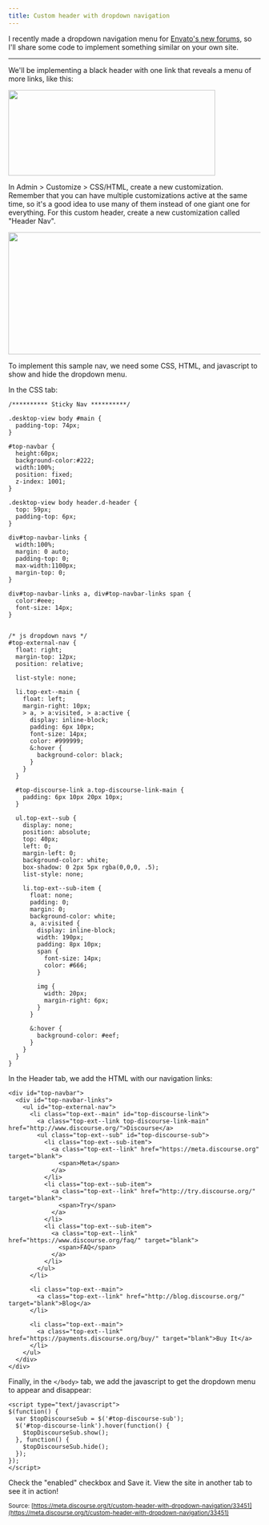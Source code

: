 ```yaml
---
title: Custom header with dropdown navigation
---
```


I recently made a dropdown navigation menu for [Envato's new forums][1], so I'll share some code to implement something similar on your own site.

----------

We'll be implementing a black header with one link that reveals a menu of more links, like this:

<img src="//discourse-meta.s3-us-west-1.amazonaws.com/original/3X/4/0/400b7559b2c054526ab45b0085a312f72f31fc17.png" width="413" height="171">

In Admin > Customize > CSS/HTML, create a new customization. Remember that you can have multiple customizations active at the same time, so it's a good idea to use many of them instead of one giant one for everything. For this custom header, create a new customization called "Header Nav".

<img src="//discourse-meta.s3-us-west-1.amazonaws.com/original/3X/a/2/a2a885c01cdc659da0e05035b39d69b5f2d9176c.png" width="690" height="244">

To implement this sample nav, we need some CSS, HTML, and javascript to show and hide the dropdown menu.

In the CSS tab:

```
/********** Sticky Nav **********/

.desktop-view body #main {
  padding-top: 74px;
}

#top-navbar {
  height:60px;
  background-color:#222;
  width:100%;
  position: fixed;
  z-index: 1001;
}

.desktop-view body header.d-header {
  top: 59px;
  padding-top: 6px;
}

div#top-navbar-links {
  width:100%;
  margin: 0 auto;
  padding-top: 0;
  max-width:1100px;
  margin-top: 0;
}

div#top-navbar-links a, div#top-navbar-links span {
  color:#eee;
  font-size: 14px;
}


/* js dropdown navs */
#top-external-nav {
  float: right;
  margin-top: 12px;
  position: relative;

  list-style: none;

  li.top-ext--main {
    float: left;
    margin-right: 10px;
    > a, > a:visited, > a:active {
      display: inline-block;
      padding: 6px 10px;
      font-size: 14px;
      color: #999999;
      &:hover {
        background-color: black;
      }
    }
  }

  #top-discourse-link a.top-discourse-link-main {
    padding: 6px 10px 20px 10px;
  }

  ul.top-ext--sub {
    display: none;
    position: absolute;
    top: 40px;
    left: 0;
    margin-left: 0;
    background-color: white;
    box-shadow: 0 2px 5px rgba(0,0,0, .5);
    list-style: none;

    li.top-ext--sub-item {
      float: none;
      padding: 0;
      margin: 0;
      background-color: white;
      a, a:visited {
        display: inline-block;
        width: 190px;
        padding: 8px 10px;
        span {
          font-size: 14px;
          color: #666;
        }

        img {
          width: 20px;
          margin-right: 6px;
        }
      }

      &:hover {
        background-color: #eef;
      }
    }
  }
}
```

In the Header tab, we add the HTML with our navigation links:

```
<div id="top-navbar">
  <div id="top-navbar-links">
    <ul id="top-external-nav">
      <li class="top-ext--main" id="top-discourse-link">
        <a class="top-ext--link top-discourse-link-main" href="http://www.discourse.org/">Discourse</a>
        <ul class="top-ext--sub" id="top-discourse-sub">
          <li class="top-ext--sub-item">
            <a class="top-ext--link" href="https://meta.discourse.org" target="blank">
              <span>Meta</span>
            </a>
          </li>
          <li class="top-ext--sub-item">
            <a class="top-ext--link" href="http://try.discourse.org/" target="blank">
              <span>Try</span>
            </a>
          </li>
          <li class="top-ext--sub-item">
            <a class="top-ext--link" href="https://www.discourse.org/faq/" target="blank">
              <span>FAQ</span>
            </a>
          </li>
        </ul>
      </li>

      <li class="top-ext--main">
        <a class="top-ext--link" href="http://blog.discourse.org/" target="blank">Blog</a>
      </li>

      <li class="top-ext--main">
        <a class="top-ext--link" href="https://payments.discourse.org/buy/" target="blank">Buy It</a>
      </li>
    </ul>
  </div>
</div>
```

Finally, in the `</body>` tab, we add the javascript to get the dropdown menu to appear and disappear:

```
<script type="text/javascript">
$(function() {
  var $topDiscourseSub = $('#top-discourse-sub');
  $('#top-discourse-link').hover(function() {
    $topDiscourseSub.show();
  }, function() {
    $topDiscourseSub.hide();
  });
});
</script>
```

Check the "enabled" checkbox and Save it. View the site in another tab to see it in action!

  [1]: https://forums.envato.com

<small class="documentation-source">Source: [https://meta.discourse.org/t/custom-header-with-dropdown-navigation/33451](https://meta.discourse.org/t/custom-header-with-dropdown-navigation/33451)</small>
